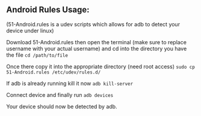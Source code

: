 ## Android Rules Usage:
(51-Android.rules is a udev scripts which allows for adb to detect your device under linux)


Download 51-Android.rules then open the terminal (make sure to replace username with your actual username) and cd into the directory you have the file
    `cd /path/to/file`
    
Once there copy it into the appropriate directory (need root access)
    `sudo cp 51-Android.rules /etc/udev/rules.d/`
    
If adb is already running kill it now
    `adb kill-server`
    
Connect device and finally run
    `adb devices`
    
Your device should now be detected by adb.
    
